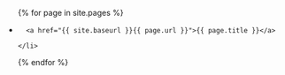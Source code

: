 <ul>
  {% for page in site.pages %}
    <li>

      <a href="{{ site.baseurl }}{{ page.url }}">{{ page.title }}</a>
      
    </li>
  {% endfor %}
</ul>
